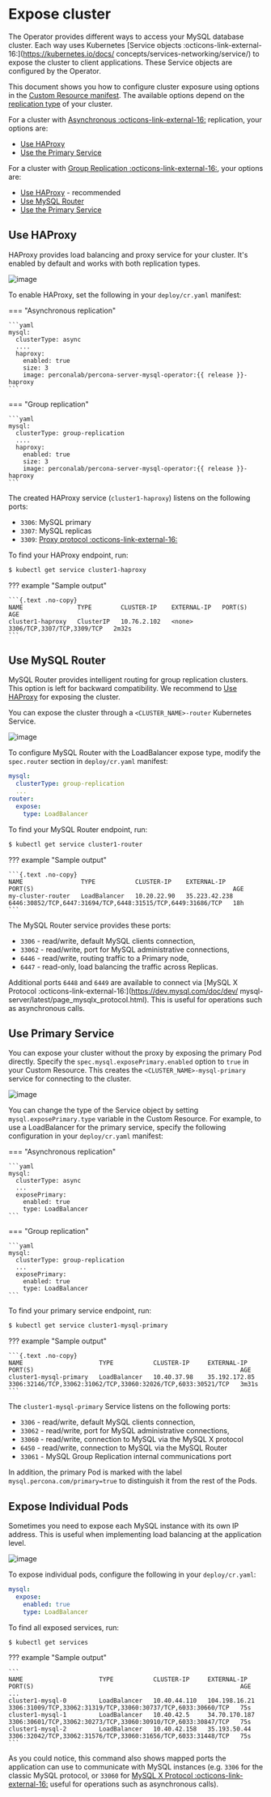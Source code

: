 # Expose cluster

The Operator provides different ways to access your MySQL database cluster. Each way uses Kubernetes [Service objects :octicons-link-external-16:](https://kubernetes.io/docs/
concepts/services-networking/service/) to expose the cluster to client applications. These Service objects are configured by the Operator.

This document shows you how to configure cluster exposure using options in the [Custom Resource manifest](operator.md). The available options depend on the [replication type](architecture.md#replication-types-and-proxy-solutions) of your cluster.

For a cluster with [Asynchronous :octicons-link-external-16:](https://dev.mysql.com/doc/refman/8.0/en/replication.html) replication, your options are:

* [Use HAProxy](#use-haproxy)
* [Use the Primary Service](#use-primary-service)

For a cluster with [Group Replication :octicons-link-external-16:](https://dev.mysql.com/doc/refman/8.0/en/group-replication.html), your options are:

* [Use HAProxy](#use-haproxy) - recommended
* [Use MySQL Router](#use-mysql-router)
* [Use the Primary Service](#use-primary-service)

## Use HAProxy 

HAProxy provides load balancing and proxy service for your cluster. It's enabled by default and works with both replication types.

![image](assets/images/exposure-haproxy.svg)

To enable HAProxy, set the following in your `deploy/cr.yaml` manifest:

=== "Asynchronous replication"

    ```yaml
    mysql:
      clusterType: async
      ....
      haproxy: 
        enabled: true
        size: 3
        image: perconalab/percona-server-mysql-operator:{{ release }}-haproxy
    ```

=== "Group replication"

    ```yaml
    mysql:
      clusterType: group-replication
      ....
      haproxy:
        enabled: true
        size: 3
        image: perconalab/percona-server-mysql-operator:{{ release }}-haproxy
    ```

The created HAProxy service (`cluster1-haproxy`) listens on the following ports:

- `3306`: MySQL primary
- `3307`: MySQL replicas  
- `3309`: [Proxy protocol :octicons-link-external-16:](https://www.haproxy.com/blog/haproxy/proxy-protocol/)

To find your HAProxy endpoint, run:

```{.bash data-prompt="$"}
$ kubectl get service cluster1-haproxy
```

??? example "Sample output"

    ```{.text .no-copy}
    NAME               TYPE        CLUSTER-IP    EXTERNAL-IP   PORT(S)                      AGE
    cluster1-haproxy   ClusterIP   10.76.2.102   <none>        3306/TCP,3307/TCP,3309/TCP   2m32s
    ```

## Use MySQL Router

MySQL Router provides intelligent routing for group replication clusters. This option is left for backward compatibility. We recommend to [Use HAProxy](#use-haproxy) for exposing the cluster.

You can expose the cluster through a `<CLUSTER_NAME>-router` Kubernetes Service.

![image](assets/images/exposure-gr.svg)

To configure MySQL Router with the LoadBalancer expose type, modify the `spec.router` section in `deploy/cr.yaml` manifest:

```yaml
mysql:
  clusterType: group-replication
  ...
router:
  expose:
    type: LoadBalancer
```

To find your MySQL Router endpoint, run:

```{.bash data-prompt="$"}
$ kubectl get service cluster1-router
```

??? example "Sample output"

    ```{.text .no-copy}
    NAME                TYPE           CLUSTER-IP    EXTERNAL-IP     PORT(S)                                                       AGE
    my-cluster-router   LoadBalancer   10.20.22.90   35.223.42.238   6446:30852/TCP,6447:31694/TCP,6448:31515/TCP,6449:31686/TCP   18h
    ```

The MySQL Router service provides these ports:

* `3306` - read/write, default MySQL clients connection,
* `33062` - read/write, port for MySQL administrative connections,
* `6446` - read/write, routing traffic to a Primary node,
* `6447` - read-only, load balancing the traffic across Replicas.

Additional ports `6448` and `6449` are available to
connect via [MySQL X Protocol :octicons-link-external-16:](<https://dev.mysql.com/doc/dev/>
mysql-server/latest/page_mysqlx_protocol.html). This is 
useful for operations such as asynchronous calls.

## Use Primary Service

You can expose your cluster without the proxy by exposing the primary Pod directly. Specify the `spec.mysql.exposePrimary.enabled` option to `true` in your Custom Resource. This creates  the `<CLUSTER_NAME>-mysql-primary` service for connecting to the cluster.

![image](assets/images/exposure-async.svg)

You can change the type of the Service object by setting `mysql.exposePrimary.type` variable in the Custom Resource. For example, to use a LoadBalancer for the primary service, specify the following configuration in your `deploy/cr.yaml` manifest:

=== "Asynchronous replication"

    ```yaml
    mysql:
      clusterType: async
      ...
      exposePrimary:
        enabled: true
        type: LoadBalancer
    ```

=== "Group replication"

    ```yaml
    mysql:
      clusterType: group-replication
      ...
      exposePrimary:
        enabled: true
        type: LoadBalancer
    ```
    
To find your primary service endpoint, run:

```{.bash data-prompt="$"}
$ kubectl get service cluster1-mysql-primary
```

??? example "Sample output"

    ```{.text .no-copy}
    NAME                     TYPE           CLUSTER-IP     EXTERNAL-IP     PORT(S)                                                         AGE
    cluster1-mysql-primary   LoadBalancer   10.40.37.98    35.192.172.85   3306:32146/TCP,33062:31062/TCP,33060:32026/TCP,6033:30521/TCP   3m31s
    ```

The `cluster1-mysql-primary` Service listens on the following ports:

* `3306` - read/write, default MySQL clients connection,
* `33062` - read/write, port for MySQL administrative connections,
* `33060` - read/write, connection to MySQL via the MySQL X protocol
* `6450` - read/write, connection to MySQL via the MySQL Router
* `33061` - MySQL Group Replication internal communications port

In addition, the primary Pod is marked with the label `mysql.percona.com/primary=true` to distinguish it from the rest of the Pods.

## Expose Individual Pods

Sometimes you need to expose each MySQL instance with its own IP address. This is useful when implementing load balancing at the application level.

![image](assets/images/exposure-all.svg)

To expose individual pods, configure the following in your `deploy/cr.yaml`:

```yaml
mysql:
  expose:
    enabled: true
    type: LoadBalancer
```

To find all exposed services, run:

```{.bash data-prompt="$"}
$ kubectl get services
```

??? example "Sample output"

    ```
    NAME                     TYPE           CLUSTER-IP     EXTERNAL-IP     PORT(S)                                                         AGE
    ...
    cluster1-mysql-0         LoadBalancer   10.40.44.110   104.198.16.21   3306:31009/TCP,33062:31319/TCP,33060:30737/TCP,6033:30660/TCP   75s
    cluster1-mysql-1         LoadBalancer   10.40.42.5     34.70.170.187   3306:30601/TCP,33062:30273/TCP,33060:30910/TCP,6033:30847/TCP   75s
    cluster1-mysql-2         LoadBalancer   10.40.42.158   35.193.50.44    3306:32042/TCP,33062:31576/TCP,33060:31656/TCP,6033:31448/TCP   75s
    ```

As you could notice, this command also shows mapped ports the application can
use to communicate with MySQL instances (e.g. `3306` for the classic MySQL
protocol, or `33060` for [MySQL X Protocol :octicons-link-external-16:](https://dev.mysql.com/doc/dev/mysql-server/latest/page_mysqlx_protocol.html)
useful for operations such as asynchronous calls).